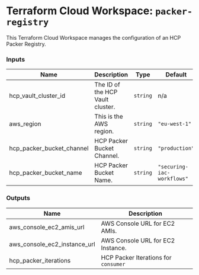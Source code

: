 # Terraform Cloud Workspace: `packer-registry`

This Terraform Cloud Workspace manages the configuration of an HCP Packer Registry.

<!-- BEGIN_TF_DOCS -->
### Inputs

| Name | Description | Type | Default | Required |
|------|-------------|------|---------|:--------:|
| hcp_vault_cluster_id | The ID of the HCP Vault cluster. | `string` | n/a | yes |
| aws_region | This is the AWS region. | `string` | `"eu-west-1"` | no |
| hcp_packer_bucket_channel | HCP Packer Bucket Channel. | `string` | `"production"` | no |
| hcp_packer_bucket_name | HCP Packer Bucket Name. | `string` | `"securing-iac-workflows"` | no |

### Outputs

| Name | Description |
|------|-------------|
| aws_console_ec2_amis_url | AWS Console URL for EC2 AMIs. |
| aws_console_ec2_instance_url | AWS Console URL for EC2 Instance. |
| hcp_packer_iterations | HCP Packer Iterations for `consumer` |
<!-- END_TF_DOCS -->
